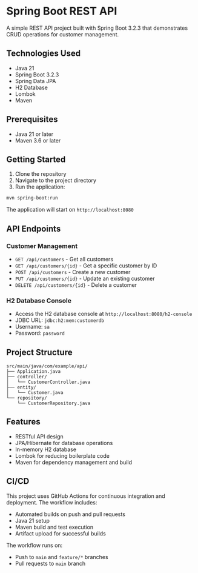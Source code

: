 # Spring Boot REST API

A simple REST API project built with Spring Boot 3.2.3 that demonstrates CRUD operations for customer management.

## Technologies Used

- Java 21
- Spring Boot 3.2.3
- Spring Data JPA
- H2 Database
- Lombok
- Maven

## Prerequisites

- Java 21 or later
- Maven 3.6 or later

## Getting Started

1. Clone the repository
2. Navigate to the project directory
3. Run the application:
```bash
mvn spring-boot:run
```

The application will start on `http://localhost:8080`

## API Endpoints

### Customer Management

- `GET /api/customers` - Get all customers
- `GET /api/customers/{id}` - Get a specific customer by ID
- `POST /api/customers` - Create a new customer
- `PUT /api/customers/{id}` - Update an existing customer
- `DELETE /api/customers/{id}` - Delete a customer

### H2 Database Console

- Access the H2 database console at `http://localhost:8080/h2-console`
- JDBC URL: `jdbc:h2:mem:customerdb`
- Username: `sa`
- Password: `password`

## Project Structure

```
src/main/java/com/example/api/
├── Application.java
├── controller/
│   └── CustomerController.java
├── entity/
│   └── Customer.java
└── repository/
    └── CustomerRepository.java
```

## Features

- RESTful API design
- JPA/Hibernate for database operations
- In-memory H2 database
- Lombok for reducing boilerplate code
- Maven for dependency management and build

## CI/CD

This project uses GitHub Actions for continuous integration and deployment. The workflow includes:

- Automated builds on push and pull requests
- Java 21 setup
- Maven build and test execution
- Artifact upload for successful builds

The workflow runs on:
- Push to `main` and `feature/*` branches
- Pull requests to `main` branch
